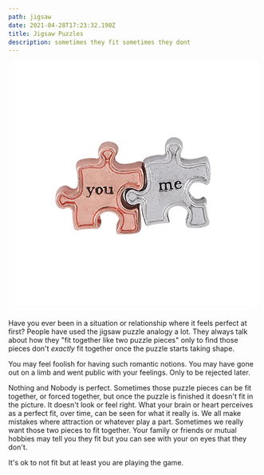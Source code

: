 ```yaml
---
path: jigsaw
date: 2021-04-28T17:23:32.190Z
title: Jigsaw Puzzles
description: sometimes they fit sometimes they dont
---
```

![origami](../assets/origami.jpeg "origami")

Have you ever been in a situation or relationship where it feels perfect at first?  People have used the jigsaw puzzle analogy a lot.  They always talk about how they "fit together like two puzzle pieces" only to find those pieces don't *exactly* fit together once the puzzle starts taking shape.  

You may feel foolish for having such romantic notions.  You may have gone out on a limb and went public with your feelings.  Only to be rejected later.

Nothing and Nobody is perfect. Sometimes those puzzle pieces can be fit together, or forced together, but once the puzzle is finished it doesn't fit in the picture.  It doesn't look or feel right.  What your brain or heart perceives as a perfect fit, over time, can be seen for what it really is.  We all make mistakes where attraction or whatever play a part.  Sometimes we really want those two pieces to fit together. Your family or friends or mutual hobbies may tell you they fit but you can see with your on eyes that they don't.

It's ok to not fit but at least you are playing the game.